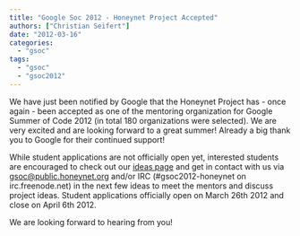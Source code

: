 ```yaml
---
title: "Google Soc 2012 - Honeynet Project Accepted"
authors: ["Christian Seifert"]
date: "2012-03-16"
categories: 
  - "gsoc"
tags: 
  - "gsoc"
  - "gsoc2012"
---
```


We have just been notified by Google that the Honeynet Project has - once again - been accepted as one of the mentoring organization for Google Summer of Code 2012 (in total 180 organizations were selected). We are very excited and are looking forward to a great summer! Already a big thank you to Google for their continued support!  
  
While student applications are not officially open yet, interested students are encouraged to check out our [ideas page](https://honeynet.org/gsoc/ideas) and get in contact with us via [gsoc@public.honeynet.org](mailto:gsoc@public.honeynet.org) and/or IRC (#gsoc2012-honeynet on irc.freenode.net) in the next few ideas to meet the mentors and discuss project ideas. Student applications officially open on March 26th 2012 and close on April 6th 2012. 
  
We are looking forward to hearing from you!
